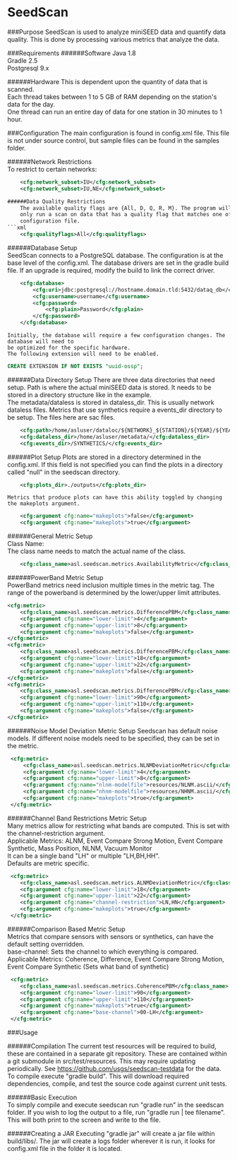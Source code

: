 SeedScan
========

###Purpose
    SeedScan is used to analyze miniSEED data and quantify data quality. This is done by processing
    various metrics that analyze the data.
    
###Requirements
######Software
Java 1.8  
Gradle 2.5  
Postgresql 9.x  

######Hardware
This is dependent upon the quantity of data that is scanned.  
Each thread takes between 1 to 5 GB of RAM depending on the station's data for the day.  
One thread can run an entire day of data for one station in 30 minutes to 1 hour.  

###Configuration
    The main configuration is found in config.xml file. This file is not under source control, but
    sample files can be found in the samples folder.

######Network Restrictions  
    To restrict to certain networks:  
```xml
    <cfg:network_subset>IU</cfg:network_subset>  
    <cfg:network_subset>IU,NE</cfg:network_subset>  

######Data Quality Restrictions
    The available quality flags are {All, D, Q, R, M}. The program will
    only run a scan on data that has a quality flag that matches one of entries listed in the
    configuration file. 
```xml
    <cfg:qualityflags>All</cfg:qualityflags>  
```

######Database Setup  
    SeedScan connects to a PostgreSQL database. The configuration is at the base level of the
    config.xml. The database drivers are set in the gradle build file. If an upgrade is required,
    modify the build to link the correct driver.  
```xml
    <cfg:database>
        <cfg:uri>jdbc:postgresql://hostname.domain.tld:5432/dataq_db</cfg:uri>
        <cfg:username>username</cfg:username>
        <cfg:password>
            <cfg:plain>Password</cfg:plain>
        </cfg:password>
    </cfg:database>
```

    Initially, the database will require a few configuration changes. The database will need to
    be optimized for the specific hardware.
    The following extension will need to be enabled.
```sql
CREATE EXTENSION IF NOT EXISTS "uuid-ossp";
```

######Data Directory Setup
    There are three data directories that need setup. Path is where the actual miniSEED data is stored.
    It needs to be stored in a directory structure like in the example.  
    The metadata/dataless is stored in dataless_dir. This is usually network dataless files.
    Metrics that use synthetics require a events_dir directory to be setup. The files here are sac files.
```xml
    <cfg:path>/home/asluser/dataloc/${NETWORK}_${STATION}/${YEAR}/${YEAR}_${JDAY}_${NETWORK}_${STATION}</cfg:path>
    <cfg:dataless_dir>/home/asluser/metadata/</cfg:dataless_dir>
    <cfg:events_dir>/SYNTHETICS/</cfg:events_dir>
```

######Plot Setup
    Plots are stored in a directory determined in the config.xml.  If this field is not specified
    you can find the plots in a directory called "null" in the seedscan directory.
```xml 
    <cfg:plots_dir>./outputs</cfg:plots_dir>
```
    Metrics that produce plots can have this ability toggled by changing the makeplots argument.
```xml
    <cfg:argument cfg:name="makeplots">false</cfg:argument>
    <cfg:argument cfg:name="makeplots">true</cfg:argument>
```

######General Metric Setup  
    Class Name:  
    The class name needs to match the actual name of the class.  
```xml
    <cfg:class_name>asl.seedscan.metrics.AvailabilityMetric</cfg:class_name>
```

######PowerBand Metric Setup  
    PowerBand metrics need inclusion multiple times in the metric tag. The range of the powerband is
    determined by the lower/upper limit attributes.  

```xml
<cfg:metric>
    <cfg:class_name>asl.seedscan.metrics.DifferencePBM</cfg:class_name>
    <cfg:argument cfg:name="lower-limit">4</cfg:argument>
    <cfg:argument cfg:name="upper-limit">8</cfg:argument>
    <cfg:argument cfg:name="makeplots">false</cfg:argument>
</cfg:metric>
<cfg:metric>
    <cfg:class_name>asl.seedscan.metrics.DifferencePBM</cfg:class_name>
    <cfg:argument cfg:name="lower-limit">18</cfg:argument>
    <cfg:argument cfg:name="upper-limit">22</cfg:argument>
    <cfg:argument cfg:name="makeplots">false</cfg:argument>
</cfg:metric>
<cfg:metric>
    <cfg:class_name>asl.seedscan.metrics.DifferencePBM</cfg:class_name>
    <cfg:argument cfg:name="lower-limit">90</cfg:argument>
    <cfg:argument cfg:name="upper-limit">110</cfg:argument>
    <cfg:argument cfg:name="makeplots">false</cfg:argument>
</cfg:metric>
```

######Noise Model Deviation Metric Setup
    Seedscan has default noise models. If different noise models need to be specified, they can be set in the metric.
    
```xml
 <cfg:metric>
     <cfg:class_name>asl.seedscan.metrics.NLNMDeviationMetric</cfg:class_name>
     <cfg:argument cfg:name="lower-limit">4</cfg:argument>
     <cfg:argument cfg:name="upper-limit">8</cfg:argument>
     <cfg:argument cfg:name="nlnm-modelfile">resources/NLNM.ascii/</cfg:argument>
     <cfg:argument cfg:name="nhnm-modelfile">resources/NHNM.ascii/</cfg:argument>
     <cfg:argument cfg:name="makeplots">true</cfg:argument>
 </cfg:metric>
```

######Channel Band Restrictions Metric Setup  
    Many metrics allow for restricting what bands are computed. This is set with the channel-restriction argument.  
    Applicable Metrics: ALNM, Event Compare Strong Motion, Event Compare Synthetic, Mass Position, NLNM, Vacuum Monitor  
    It can be a single band "LH" or multiple "LH,BH,HH".  
    Defaults are metric specific.  

```xml
 <cfg:metric>
    <cfg:class_name>asl.seedscan.metrics.ALNMDeviationMetric</cfg:class_name>
    <cfg:argument cfg:name="lower-limit">18</cfg:argument>
    <cfg:argument cfg:name="upper-limit">22</cfg:argument>
    <cfg:argument cfg:name="channel-restriction">LN,HN</cfg:argument>
    <cfg:argument cfg:name="makeplots">true</cfg:argument>
 </cfg:metric>
```
######Comparison Based Metric Setup  
    Metrics that compare sensors with sensors or synthetics, can have the default setting overridden.  
    base-channel: Sets the channel to which everything is compared.  
    Applicable Metrics: Coherence, Difference, Event Compare Strong Motion, Event Compare Synthetic (Sets what band of synthetic)  

```xml
 <cfg:metric>
    <cfg:class_name>asl.seedscan.metrics.CoherencePBM</cfg:class_name>
    <cfg:argument cfg:name="lower-limit">90</cfg:argument>
    <cfg:argument cfg:name="upper-limit">110</cfg:argument>
    <cfg:argument cfg:name="makeplots">true</cfg:argument>
    <cfg:argument cfg:name="base-channel">00-LH</cfg:argument>
 </cfg:metric>
```
###Usage

######Compilation
    The current test resources will be required to build, these are contained in a separate git repository. These are contained within a git submodule in src/test/resources. This may require updating periodically. See https://github.com/usgs/seedscan-testdata for the data.  
    To compile execute "gradle build". This will download required dependencies, compile, and test the source code against current unit tests.
    
######Basic Execution  
    To simply compile and execute seedscan run "gradle run" in the seedscan folder.
    If you wish to log the output to a file, run "gradle run | tee filename". This will both print
    to the screen and write to the file.

######Creating a JAR
    Executing "gradle jar" will create a jar file within build/libs/. The jar will create a logs folder wherever it is run, it looks for config.xml file in the folder it is located.
